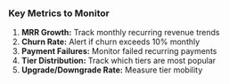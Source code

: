 ### Key Metrics to Monitor

1. **MRR Growth:** Track monthly recurring revenue trends
2. **Churn Rate:** Alert if churn exceeds 10% monthly
3. **Payment Failures:** Monitor failed recurring payments
4. **Tier Distribution:** Track which tiers are most popular
5. **Upgrade/Downgrade Rate:** Measure tier mobility
